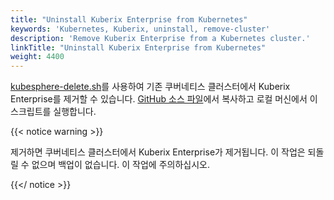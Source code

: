 ```yaml
---
title: "Uninstall Kuberix Enterprise from Kubernetes"
keywords: 'Kubernetes, Kuberix, uninstall, remove-cluster'
description: 'Remove Kuberix Enterprise from a Kubernetes cluster.'
linkTitle: "Uninstall Kuberix Enterprise from Kubernetes"
weight: 4400
---
```


[kubesphere-delete.sh](https://github.com/kubesphere/ks-installer/blob/release-3.1/scripts/kubesphere-delete.sh)를 사용하여 기존 쿠버네티스 클러스터에서 Kuberix Enterprise를 제거할 수 있습니다. [GitHub 소스 파일](https://raw.githubusercontent.com/kubesphere/ks-installer/release-3.1/scripts/kubesphere-delete.sh)에서 복사하고 로컬 머신에서 이 스크립트를 실행합니다.

{{< notice warning >}}

제거하면 쿠버네티스 클러스터에서 Kuberix Enterprise가 제거됩니다. 이 작업은 되돌릴 수 없으며 백업이 없습니다. 이 작업에 주의하십시오.

{{</ notice >}}
